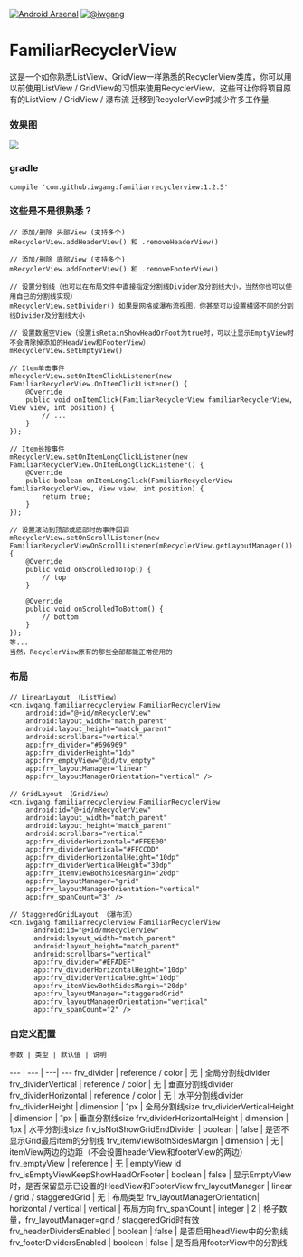 [![Android Arsenal](https://img.shields.io/badge/Android%20Arsenal-FamiliarRecyclerView-green.svg?style=true)](https://android-arsenal.com/details/1/2829)
[![@iwgang](https://img.shields.io/badge/weibo-%40iwgang-blue.svg)](http://weibo.com/iwgang)

# FamiliarRecyclerView
这是一个如你熟悉ListView、GridView一样熟悉的RecyclerView类库，你可以用以前使用ListView / GridView的习惯来使用RecyclerView，这些可让你将项目原有的ListView / GridView / 瀑布流 迁移到RecyclerView时减少许多工作量.

### 效果图
![](https://raw.githubusercontent.com/iwgang/FamiliarRecyclerView/master/screenshot/screenshot.gif)  

### gradle
    compile 'com.github.iwgang:familiarrecyclerview:1.2.5'

### 这些是不是很熟悉？
```
// 添加/删除 头部View (支持多个)
mRecyclerView.addHeaderView() 和 .removeHeaderView()

// 添加/删除 底部View (支持多个)
mRecyclerView.addFooterView() 和 .removeFooterView()

// 设置分割线（也可以在布局文件中直接指定分割线Divider及分割线大小，当然你也可以使用自己的分割线实现）
mRecyclerView.setDivider() 如果是网格或瀑布流视图，你甚至可以设置横竖不同的分割线Divider及分割线大小

// 设置数据空View（设置isRetainShowHeadOrFoot为true时，可以让显示EmptyView时不会清除掉添加的HeadView和FooterView）
mRecyclerView.setEmptyView()

// Item单击事件
mRecyclerView.setOnItemClickListener(new FamiliarRecyclerView.OnItemClickListener() {
    @Override
    public void onItemClick(FamiliarRecyclerView familiarRecyclerView, View view, int position) {
        // ...
    }
});

// Item长按事件
mRecyclerView.setOnItemLongClickListener(new FamiliarRecyclerView.OnItemLongClickListener() {
    @Override
    public boolean onItemLongClick(FamiliarRecyclerView familiarRecyclerView, View view, int position) {
        return true;
    }
});

// 设置滚动到顶部或底部时的事件回调
mRecyclerView.setOnScrollListener(new FamiliarRecyclerViewOnScrollListener(mRecyclerView.getLayoutManager()) {
    @Override
    public void onScrolledToTop() {
        // top
    }

    @Override
    public void onScrolledToBottom() {
        // bottom
    }
});
等...
当然，RecyclerView原有的那些全部都能正常使用的
```

### 布局
``` 
// LinearLayout （ListView）
<cn.iwgang.familiarrecyclerview.FamiliarRecyclerView
    android:id="@+id/mRecyclerView"
    android:layout_width="match_parent"
    android:layout_height="match_parent"
    android:scrollbars="vertical"
    app:frv_divider="#696969"
    app:frv_dividerHeight="1dp"
    app:frv_emptyView="@id/tv_empty"
    app:frv_layoutManager="linear"
    app:frv_layoutManagerOrientation="vertical" />
    
// GridLayout （GridView）
<cn.iwgang.familiarrecyclerview.FamiliarRecyclerView
    android:id="@+id/mRecyclerView"
    android:layout_width="match_parent"
    android:layout_height="match_parent"
    android:scrollbars="vertical"
    app:frv_dividerHorizontal="#FFEE00"
    app:frv_dividerVertical="#FFCCDD"
    app:frv_dividerHorizontalHeight="10dp"
    app:frv_dividerVerticalHeight="30dp"
    app:frv_itemViewBothSidesMargin="20dp"
    app:frv_layoutManager="grid"
    app:frv_layoutManagerOrientation="vertical"
    app:frv_spanCount="3" />
    
// StaggeredGridLayout （瀑布流）
<cn.iwgang.familiarrecyclerview.FamiliarRecyclerView
      android:id="@+id/mRecyclerView"
      android:layout_width="match_parent"
      android:layout_height="match_parent"
      android:scrollbars="vertical"
      app:frv_divider="#EFADEF"
      app:frv_dividerHorizontalHeight="10dp"
      app:frv_dividerVerticalHeight="10dp"
      app:frv_itemViewBothSidesMargin="20dp"
      app:frv_layoutManager="staggeredGrid"
      app:frv_layoutManagerOrientation="vertical"
      app:frv_spanCount="2" />
``` 

### 自定义配置
    参数 | 类型 | 默认值 | 说明
--- | --- | ---| ---
frv_divider                 | reference / color               | 无        | 全局分割线divider
frv_dividerVertical         | reference / color               | 无        | 垂直分割线divider
frv_dividerHorizontal       | reference / color               | 无        | 水平分割线divider
frv_dividerHeight           | dimension                      | 1px       | 全局分割线size
frv_dividerVerticalHeight   | dimension                      | 1px       | 垂直分割线size
frv_dividerHorizontalHeight | dimension                      | 1px       | 水平分割线size
frv_isNotShowGridEndDivider | boolean                        | false     | 是否不显示Grid最后item的分割线
frv_itemViewBothSidesMargin | dimension                      | 无        | itemView两边的边距（不会设置headerView和footerView的两边）
frv_emptyView               | reference                      | 无        | emptyView id
frv_isEmptyViewKeepShowHeadOrFooter | boolean                | false     | 显示EmptyView时，是否保留显示已设置的HeadView和FooterView
frv_layoutManager           | linear / grid / staggeredGrid  | 无        | 布局类型
frv_layoutManagerOrientation| horizontal / vertical          | vertical  | 布局方向
frv_spanCount               | integer                        | 2         | 格子数量，frv_layoutManager=grid / staggeredGrid时有效
frv_headerDividersEnabled   | boolean                        | false     | 是否启用headView中的分割线
frv_footerDividersEnabled   | boolean                        | false     | 是否启用footerView中的分割线


